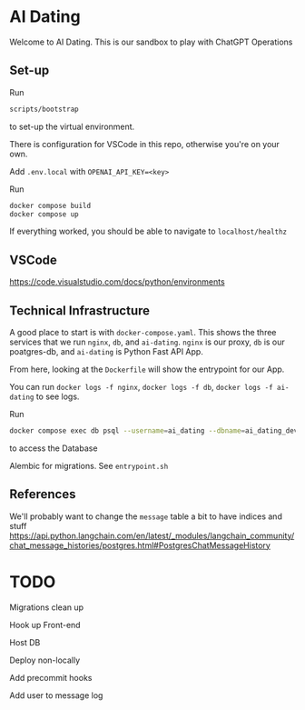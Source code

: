 
# AI Dating

Welcome to AI Dating. This is our sandbox to play with ChatGPT Operations

## Set-up

Run
```sh
scripts/bootstrap
```
to set-up the virtual environment.

There is configuration for VSCode in this repo, otherwise you're on your own.

Add `.env.local` with `OPENAI_API_KEY=<key>`

Run
```sh
docker compose build
docker compose up
```

If everything worked, you should be able to navigate to `localhost/healthz`

## VSCode

https://code.visualstudio.com/docs/python/environments

## Technical Infrastructure

A good place to start is with `docker-compose.yaml`. This shows the three services that we run `nginx`, `db`, and `ai-dating`. `nginx` is our proxy, `db` is our poatgres-db, and `ai-dating` is Python Fast API App.

From here, looking at the `Dockerfile` will show the entrypoint for our App.

You can run `docker logs -f nginx`, `docker logs -f db`, `docker logs -f ai-dating` to see logs.

Run
 ```sh
docker compose exec db psql --username=ai_dating --dbname=ai_dating_dev
```
to access the Database


Alembic for migrations. See `entrypoint.sh`

## References

We'll probably want to change the `message` table a bit to have indices and stuff
https://api.python.langchain.com/en/latest/_modules/langchain_community/chat_message_histories/postgres.html#PostgresChatMessageHistory

# TODO

Migrations clean up

Hook up Front-end

Host DB

Deploy non-locally

Add precommit hooks

Add user to message log
